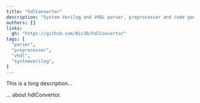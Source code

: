 ```yaml
---
title: "hdlConvertor"
description: "System Verilog and VHDL parser, preprocessor and code generator for Python/C++ written"
authors: []
links:
  gh: "https://github.com/Nic30/hdlConvertor"
tags: [
  "parser",
  "preprocessor",
  "vhdl",
  "systemverilog",
]
---
```


This is a long description...
<!--more-->
... about hdlConvertor.
